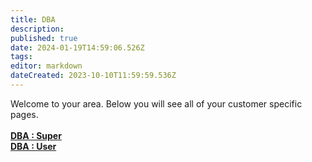 ```yaml
---
title: DBA
description: 
published: true
date: 2024-01-19T14:59:06.526Z
tags: 
editor: markdown
dateCreated: 2023-10-10T11:59:59.536Z
---
```


Welcome to your area. Below you will see all of your customer specific pages.<br><br><b>[DBA : Super](/Apps/Customers/DBA/DBA~Super)<br></b><b>[DBA : User](/Apps/Customers/DBA/DBA~User)<br></b>